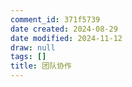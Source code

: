 ```yaml
---
comment_id: 371f5739
date created: 2024-08-29
date modified: 2024-11-12
draw: null
tags: []
title: 团队协作
---
```

